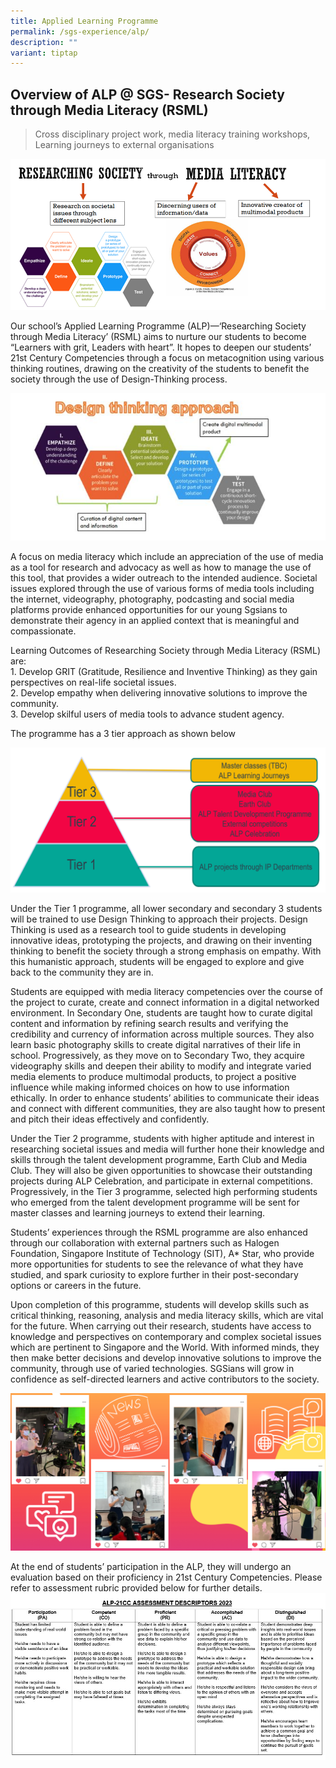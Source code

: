 ```yaml
---
title: Applied Learning Programme
permalink: /sgs-experience/alp/
description: ""
variant: tiptap
---
```

## Overview of ALP @ SGS- Research Society through Media Literacy (RSML) 
>Cross disciplinary project work, media literacy training workshops, Learning journeys to external organisations

![](/images/ALP-Framework.png)

Our school’s Applied Learning Programme (ALP)—‘Researching Society through Media Literacy’ (RSML) aims to nurture our students to become “Learners with grit, Leaders with heart”. It hopes to deepen our students’ 21st Century Competencies through a focus on metacognition using various thinking routines, drawing on the creativity of the students to benefit the society through the use of Design-Thinking process.  

![](/images/alp-003.JPG)
  
A focus on media literacy which include an appreciation of the use of media as a tool for research and advocacy as well as how to manage the use of this tool, that provides a wider outreach to the intended audience. Societal issues explored through the use of various forms of media tools including the internet, videography, photography, podcasting and social media platforms provide enhanced opportunities for our young Sgsians to demonstrate their agency in an applied context that is meaningful and compassionate.  
  
Learning Outcomes of Researching Society through Media Literacy (RSML) are:  
1\. Develop GRIT (Gratitude, Resilience and Inventive Thinking) as they gain perspectives on real-life societal issues.  
2\. Develop empathy when delivering innovative solutions to improve the community.  
3\. Develop skilful users of media tools to advance student agency. 


The programme has a 3 tier approach as shown below

![](/images/alp-004.png)

Under the Tier 1 programme, all lower secondary and secondary 3 students will be trained to use Design Thinking to approach their projects. Design Thinking is used as a research tool to guide students in developing innovative ideas, prototyping the projects, and drawing on their inventing thinking to benefit the society through a strong emphasis on empathy. With this humanistic approach, students will be engaged to explore and give back to the community they are in.

Students are equipped with media literacy competencies over the course of the project to curate, create and connect information in a digital networked environment. In Secondary One, students are taught how to curate digital content and information by refining search results and verifying the credibility and currency of information across multiple sources. They also learn basic photography skills to create digital narratives of their life in school. Progressively, as they move on to Secondary Two, they acquire videography skills and deepen their ability to modify and integrate varied media elements to produce multimodal products, to project a positive influence while making informed choices on how to use information ethically. In order to enhance students’ abilities to communicate their ideas and connect with different communities, they are also taught how to present and pitch their ideas effectively and confidently.

Under the Tier 2 programme, students with higher aptitude and interest in researching societal issues and media will further hone their knowledge and skills through the talent development programme, Earth Club and Media Club. They will also be given opportunities to showcase their outstanding projects during ALP Celebration, and participate in external competitions. Progressively, in the Tier 3 programme, selected high performing students who emerged from the talent development programme will be sent for master classes and learning journeys to extend their learning. 

Students’ experiences through the RSML programme are also enhanced through our collaboration with external partners such as Halogen Foundation, Singapore Institute of Technology (SIT), A* Star, who provide more opportunities for students to see the relevance of what they have studied, and spark curiosity to explore further in their post-secondary options or careers in the future.  

Upon completion of this programme, students will develop skills such as critical thinking, reasoning, analysis and media literacy skills, which are vital for the future. When carrying out their research, students have access to knowledge and perspectives on contemporary and complex societal issues which are pertinent to Singapore and the World. With informed minds, they then make better decisions and develop innovative solutions to improve the community, through use of varied technologies. SGSians will grow in confidence as self-directed learners and active contributors to the society.







![](/images/alp.png)

At the end of students’ participation in the ALP, they will undergo an evaluation based on their proficiency in 21st Century Competencies. Please refer to assessment rubric provided below for further details. 
![](/images/reportcard%20alp%202023.jpg)